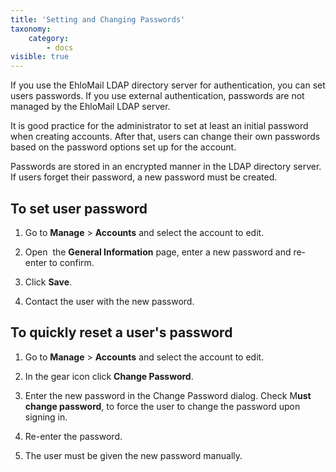 ```yaml
---
title: 'Setting and Changing Passwords'
taxonomy:
    category:
        - docs
visible: true
---
```


If you use the EhloMail LDAP directory server for authentication, you can set users passwords. If you use external authentication, passwords are not managed by the EhloMail LDAP server.

It is good practice for the administrator to set at least an initial password when creating accounts. After that, users can change their own passwords based on the password options set up for the account.

Passwords are stored in an encrypted manner in the LDAP directory server. If users forget their password, a new password must be created.

## To set user password

1.  Go to **Manage** > **Accounts** and select the account to edit.

2.  Open  the **General Information** page, enter a new password and re-enter to confirm.

3.  Click **Save**.

4.  Contact the user with the new password.

## To quickly reset a user's password

1.  Go to **Manage** > **Accounts** and select the account to edit.

2.  In the gear icon click **Change Password**.

3.  Enter the new password in the Change Password dialog. Check M**ust change password**, to force the user to change the password upon signing in.

4.  Re-enter the password.

5.  The user must be given the new password manually.